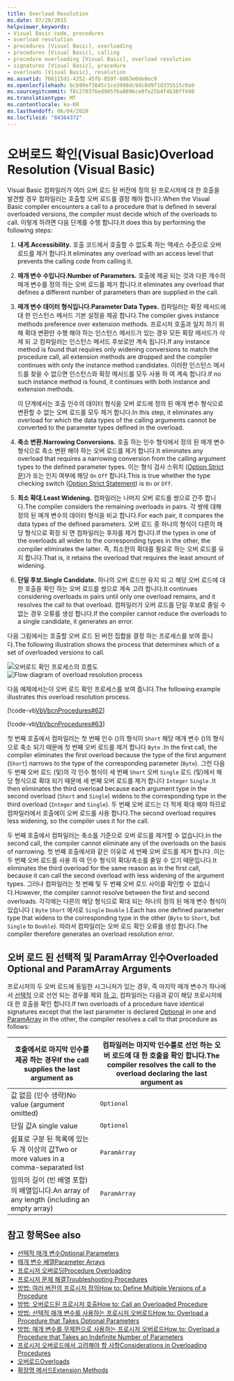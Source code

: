 ```yaml
---
title: Overload Resolution
ms.date: 07/20/2015
helpviewer_keywords:
- Visual Basic code, procedures
- overload resolution
- procedures [Visual Basic], overloading
- procedures [Visual Basic], calling
- procedure overloading [Visual Basic], overload resolution
- signatures [Visual Basic], procedure
- overloads [Visual Basic], resolution
ms.assetid: 766115d1-4352-45fb-859f-6063e0de0ec0
ms.openlocfilehash: bcb99ef3845c1ce3998dc9dc8d9f1d335515c0a9
ms.sourcegitcommit: f8c270376ed905f6a8896ce0fe25b4f4b38ff498
ms.translationtype: MT
ms.contentlocale: ko-KR
ms.lasthandoff: 06/04/2020
ms.locfileid: "84364372"
---
```

# <a name="overload-resolution-visual-basic"></a><span data-ttu-id="8ba4a-102">오버로드 확인(Visual Basic)</span><span class="sxs-lookup"><span data-stu-id="8ba4a-102">Overload Resolution (Visual Basic)</span></span>
<span data-ttu-id="8ba4a-103">Visual Basic 컴파일러가 여러 오버 로드 된 버전에 정의 된 프로시저에 대 한 호출을 발견할 경우 컴파일러는 호출할 오버 로드를 결정 해야 합니다.</span><span class="sxs-lookup"><span data-stu-id="8ba4a-103">When the Visual Basic compiler encounters a call to a procedure that is defined in several overloaded versions, the compiler must decide which of the overloads to call.</span></span> <span data-ttu-id="8ba4a-104">이렇게 하려면 다음 단계를 수행 합니다.</span><span class="sxs-lookup"><span data-stu-id="8ba4a-104">It does this by performing the following steps:</span></span>  
  
1. <span data-ttu-id="8ba4a-105">**내게.**</span><span class="sxs-lookup"><span data-stu-id="8ba4a-105">**Accessibility.**</span></span> <span data-ttu-id="8ba4a-106">호출 코드에서 호출할 수 없도록 하는 액세스 수준으로 오버 로드를 제거 합니다.</span><span class="sxs-lookup"><span data-stu-id="8ba4a-106">It eliminates any overload with an access level that prevents the calling code from calling it.</span></span>  
  
2. <span data-ttu-id="8ba4a-107">**매개 변수 수입니다.**</span><span class="sxs-lookup"><span data-stu-id="8ba4a-107">**Number of Parameters.**</span></span> <span data-ttu-id="8ba4a-108">호출에 제공 되는 것과 다른 개수의 매개 변수를 정의 하는 오버 로드를 제거 합니다.</span><span class="sxs-lookup"><span data-stu-id="8ba4a-108">It eliminates any overload that defines a different number of parameters than are supplied in the call.</span></span>  
  
3. <span data-ttu-id="8ba4a-109">**매개 변수 데이터 형식입니다.**</span><span class="sxs-lookup"><span data-stu-id="8ba4a-109">**Parameter Data Types.**</span></span> <span data-ttu-id="8ba4a-110">컴파일러는 확장 메서드에 대 한 인스턴스 메서드 기본 설정을 제공 합니다.</span><span class="sxs-lookup"><span data-stu-id="8ba4a-110">The compiler gives instance methods preference over extension methods.</span></span> <span data-ttu-id="8ba4a-111">프로시저 호출과 일치 하기 위해 확대 변환만 수행 해야 하는 인스턴스 메서드가 있는 경우 모든 확장 메서드가 삭제 되 고 컴파일러는 인스턴스 메서드 후보로만 계속 됩니다.</span><span class="sxs-lookup"><span data-stu-id="8ba4a-111">If any instance method is found that requires only widening conversions to match the procedure call, all extension methods are dropped and the compiler continues with only the instance method candidates.</span></span> <span data-ttu-id="8ba4a-112">이러한 인스턴스 메서드를 찾을 수 없으면 인스턴스와 확장 메서드를 모두 사용 하 여 계속 합니다.</span><span class="sxs-lookup"><span data-stu-id="8ba4a-112">If no such instance method is found, it continues with both instance and extension methods.</span></span>  
  
     <span data-ttu-id="8ba4a-113">이 단계에서는 호출 인수의 데이터 형식을 오버 로드에 정의 된 매개 변수 형식으로 변환할 수 없는 오버 로드를 모두 제거 합니다.</span><span class="sxs-lookup"><span data-stu-id="8ba4a-113">In this step, it eliminates any overload for which the data types of the calling arguments cannot be converted to the parameter types defined in the overload.</span></span>  
  
4. <span data-ttu-id="8ba4a-114">**축소 변환.**</span><span class="sxs-lookup"><span data-stu-id="8ba4a-114">**Narrowing Conversions.**</span></span> <span data-ttu-id="8ba4a-115">호출 하는 인수 형식에서 정의 된 매개 변수 형식으로 축소 변환 해야 하는 오버 로드를 제거 합니다.</span><span class="sxs-lookup"><span data-stu-id="8ba4a-115">It eliminates any overload that requires a narrowing conversion from the calling argument types to the defined parameter types.</span></span> <span data-ttu-id="8ba4a-116">이는 형식 검사 스위치 ([Option Strict 문](../../../language-reference/statements/option-strict-statement.md))가 또는 인지 여부에 해당 `On` `Off` 합니다.</span><span class="sxs-lookup"><span data-stu-id="8ba4a-116">This is true whether the type checking switch ([Option Strict Statement](../../../language-reference/statements/option-strict-statement.md)) is `On` or `Off`.</span></span>  
  
5. <span data-ttu-id="8ba4a-117">**최소 확대.**</span><span class="sxs-lookup"><span data-stu-id="8ba4a-117">**Least Widening.**</span></span> <span data-ttu-id="8ba4a-118">컴파일러는 나머지 오버 로드를 쌍으로 간주 합니다.</span><span class="sxs-lookup"><span data-stu-id="8ba4a-118">The compiler considers the remaining overloads in pairs.</span></span> <span data-ttu-id="8ba4a-119">각 쌍에 대해 정의 된 매개 변수의 데이터 형식을 비교 합니다.</span><span class="sxs-lookup"><span data-stu-id="8ba4a-119">For each pair, it compares the data types of the defined parameters.</span></span> <span data-ttu-id="8ba4a-120">오버 로드 중 하나의 형식이 다른의 해당 형식으로 확장 되 면 컴파일러는 후자를 제거 합니다.</span><span class="sxs-lookup"><span data-stu-id="8ba4a-120">If the types in one of the overloads all widen to the corresponding types in the other, the compiler eliminates the latter.</span></span> <span data-ttu-id="8ba4a-121">즉, 최소한의 확대를 필요로 하는 오버 로드를 유지 합니다.</span><span class="sxs-lookup"><span data-stu-id="8ba4a-121">That is, it retains the overload that requires the least amount of widening.</span></span>  
  
6. <span data-ttu-id="8ba4a-122">**단일 후보.**</span><span class="sxs-lookup"><span data-stu-id="8ba4a-122">**Single Candidate.**</span></span> <span data-ttu-id="8ba4a-123">하나의 오버 로드만 유지 되 고 해당 오버 로드에 대 한 호출을 확인 하는 오버 로드를 쌍으로 계속 고려 합니다.</span><span class="sxs-lookup"><span data-stu-id="8ba4a-123">It continues considering overloads in pairs until only one overload remains, and it resolves the call to that overload.</span></span> <span data-ttu-id="8ba4a-124">컴파일러가 오버 로드를 단일 후보로 줄일 수 없는 경우 오류를 생성 합니다.</span><span class="sxs-lookup"><span data-stu-id="8ba4a-124">If the compiler cannot reduce the overloads to a single candidate, it generates an error.</span></span>  
  
 <span data-ttu-id="8ba4a-125">다음 그림에서는 호출할 오버 로드 된 버전 집합을 결정 하는 프로세스를 보여 줍니다.</span><span class="sxs-lookup"><span data-stu-id="8ba4a-125">The following illustration shows the process that determines which of a set of overloaded versions to call.</span></span>  
  
 <span data-ttu-id="8ba4a-126">![오버로드 확인 프로세스의 흐름도](./media/overload-resolution/determine-overloaded-version.gif "오버 로드 된 버전 간 확인")</span><span class="sxs-lookup"><span data-stu-id="8ba4a-126">![Flow diagram of overload resolution process](./media/overload-resolution/determine-overloaded-version.gif "Resolving among overloaded versions")</span></span>
  
 <span data-ttu-id="8ba4a-127">다음 예제에서는이 오버 로드 확인 프로세스를 보여 줍니다.</span><span class="sxs-lookup"><span data-stu-id="8ba4a-127">The following example illustrates this overload resolution process.</span></span>  
  
 [!code-vb[VbVbcnProcedures#62](~/samples/snippets/visualbasic/VS_Snippets_VBCSharp/VbVbcnProcedures/VB/Class1.vb#62)]  
  
 [!code-vb[VbVbcnProcedures#63](~/samples/snippets/visualbasic/VS_Snippets_VBCSharp/VbVbcnProcedures/VB/Class1.vb#63)]  
  
 <span data-ttu-id="8ba4a-128">첫 번째 호출에서 컴파일러는 첫 번째 인수 ()의 형식이 `Short` 해당 매개 변수 ()의 형식으로 축소 되기 때문에 첫 번째 오버 로드를 제거 합니다 `Byte` .</span><span class="sxs-lookup"><span data-stu-id="8ba4a-128">In the first call, the compiler eliminates the first overload because the type of the first argument (`Short`) narrows to the type of the corresponding parameter (`Byte`).</span></span> <span data-ttu-id="8ba4a-129">그런 다음 두 번째 오버 로드 (및)의 각 인수 형식이 세 번째 `Short` 오버 `Single` 로드 (및)에서 해당 형식으로 확대 되기 때문에 세 번째 오버 로드를 제거 합니다 `Integer` `Single` .</span><span class="sxs-lookup"><span data-stu-id="8ba4a-129">It then eliminates the third overload because each argument type in the second overload (`Short` and `Single`) widens to the corresponding type in the third overload (`Integer` and `Single`).</span></span> <span data-ttu-id="8ba4a-130">두 번째 오버 로드는 더 적게 확대 해야 하므로 컴파일러에서 호출에이 오버 로드를 사용 합니다.</span><span class="sxs-lookup"><span data-stu-id="8ba4a-130">The second overload requires less widening, so the compiler uses it for the call.</span></span>  
  
 <span data-ttu-id="8ba4a-131">두 번째 호출에서 컴파일러는 축소를 기준으로 오버 로드를 제거할 수 없습니다.</span><span class="sxs-lookup"><span data-stu-id="8ba4a-131">In the second call, the compiler cannot eliminate any of the overloads on the basis of narrowing.</span></span> <span data-ttu-id="8ba4a-132">첫 번째 호출에서와 같은 이유로 세 번째 오버 로드를 제거 합니다 .이는 두 번째 오버 로드를 사용 하 여 인수 형식의 확대/축소를 줄일 수 있기 때문입니다.</span><span class="sxs-lookup"><span data-stu-id="8ba4a-132">It eliminates the third overload for the same reason as in the first call, because it can call the second overload with less widening of the argument types.</span></span> <span data-ttu-id="8ba4a-133">그러나 컴파일러는 첫 번째 및 두 번째 오버 로드 사이를 확인할 수 없습니다.</span><span class="sxs-lookup"><span data-stu-id="8ba4a-133">However, the compiler cannot resolve between the first and second overloads.</span></span> <span data-ttu-id="8ba4a-134">각각에는 다른의 해당 형식으로 확대 되는 하나의 정의 된 매개 변수 형식이 있습니다 ( `Byte` `Short` 에서로 `Single` `Double` ).</span><span class="sxs-lookup"><span data-stu-id="8ba4a-134">Each has one defined parameter type that widens to the corresponding type in the other (`Byte` to `Short`, but `Single` to `Double`).</span></span> <span data-ttu-id="8ba4a-135">따라서 컴파일러는 오버 로드 확인 오류를 생성 합니다.</span><span class="sxs-lookup"><span data-stu-id="8ba4a-135">The compiler therefore generates an overload resolution error.</span></span>  
  
## <a name="overloaded-optional-and-paramarray-arguments"></a><span data-ttu-id="8ba4a-136">오버 로드 된 선택적 및 ParamArray 인수</span><span class="sxs-lookup"><span data-stu-id="8ba4a-136">Overloaded Optional and ParamArray Arguments</span></span>  
 <span data-ttu-id="8ba4a-137">프로시저의 두 오버 로드에 동일한 시그니처가 있는 경우, 즉 마지막 매개 변수가 하나에서 [선택적](../../../language-reference/modifiers/optional.md) 으로 선언 되는 경우를 제외 [하 고,](../../../language-reference/modifiers/paramarray.md) 컴파일러는 다음과 같이 해당 프로시저에 대 한 호출을 확인 합니다.</span><span class="sxs-lookup"><span data-stu-id="8ba4a-137">If two overloads of a procedure have identical signatures except that the last parameter is declared [Optional](../../../language-reference/modifiers/optional.md) in one and [ParamArray](../../../language-reference/modifiers/paramarray.md) in the other, the compiler resolves a call to that procedure as follows:</span></span>  
  
|<span data-ttu-id="8ba4a-138">호출에서로 마지막 인수를 제공 하는 경우</span><span class="sxs-lookup"><span data-stu-id="8ba4a-138">If the call supplies the last argument as</span></span>|<span data-ttu-id="8ba4a-139">컴파일러는 마지막 인수를로 선언 하는 오버 로드에 대 한 호출을 확인 합니다.</span><span class="sxs-lookup"><span data-stu-id="8ba4a-139">The compiler resolves the call to the overload declaring the last argument as</span></span>|  
|---|---|  
|<span data-ttu-id="8ba4a-140">값 없음 (인수 생략)</span><span class="sxs-lookup"><span data-stu-id="8ba4a-140">No value (argument omitted)</span></span>|`Optional`|  
|<span data-ttu-id="8ba4a-141">단일 값</span><span class="sxs-lookup"><span data-stu-id="8ba4a-141">A single value</span></span>|`Optional`|  
|<span data-ttu-id="8ba4a-142">쉼표로 구분 된 목록에 있는 두 개 이상의 값</span><span class="sxs-lookup"><span data-stu-id="8ba4a-142">Two or more values in a comma-separated list</span></span>|`ParamArray`|  
|<span data-ttu-id="8ba4a-143">임의의 길이 (빈 배열 포함)의 배열입니다.</span><span class="sxs-lookup"><span data-stu-id="8ba4a-143">An array of any length (including an empty array)</span></span>|`ParamArray`|  
  
## <a name="see-also"></a><span data-ttu-id="8ba4a-144">참고 항목</span><span class="sxs-lookup"><span data-stu-id="8ba4a-144">See also</span></span>

- [<span data-ttu-id="8ba4a-145">선택적 매개 변수</span><span class="sxs-lookup"><span data-stu-id="8ba4a-145">Optional Parameters</span></span>](./optional-parameters.md)
- [<span data-ttu-id="8ba4a-146">매개 변수 배열</span><span class="sxs-lookup"><span data-stu-id="8ba4a-146">Parameter Arrays</span></span>](./parameter-arrays.md)
- [<span data-ttu-id="8ba4a-147">프로시저 오버로딩</span><span class="sxs-lookup"><span data-stu-id="8ba4a-147">Procedure Overloading</span></span>](./procedure-overloading.md)
- [<span data-ttu-id="8ba4a-148">프로시저 문제 해결</span><span class="sxs-lookup"><span data-stu-id="8ba4a-148">Troubleshooting Procedures</span></span>](./troubleshooting-procedures.md)
- [<span data-ttu-id="8ba4a-149">방법: 여러 버전의 프로시저 정의</span><span class="sxs-lookup"><span data-stu-id="8ba4a-149">How to: Define Multiple Versions of a Procedure</span></span>](./how-to-define-multiple-versions-of-a-procedure.md)
- [<span data-ttu-id="8ba4a-150">방법: 오버로드된 프로시저 호출</span><span class="sxs-lookup"><span data-stu-id="8ba4a-150">How to: Call an Overloaded Procedure</span></span>](./how-to-call-an-overloaded-procedure.md)
- [<span data-ttu-id="8ba4a-151">방법: 선택적 매개 변수를 사용하는 프로시저 오버로드</span><span class="sxs-lookup"><span data-stu-id="8ba4a-151">How to: Overload a Procedure that Takes Optional Parameters</span></span>](./how-to-overload-a-procedure-that-takes-optional-parameters.md)
- [<span data-ttu-id="8ba4a-152">방법: 매개 변수를 무제한으로 사용하는 프로시저 오버로드</span><span class="sxs-lookup"><span data-stu-id="8ba4a-152">How to: Overload a Procedure that Takes an Indefinite Number of Parameters</span></span>](./how-to-overload-a-procedure-that-takes-an-indefinite-number-of-parameters.md)
- [<span data-ttu-id="8ba4a-153">프로시저 오버로드에서 고려해야 할 사항</span><span class="sxs-lookup"><span data-stu-id="8ba4a-153">Considerations in Overloading Procedures</span></span>](./considerations-in-overloading-procedures.md)
- [<span data-ttu-id="8ba4a-154">오버로드</span><span class="sxs-lookup"><span data-stu-id="8ba4a-154">Overloads</span></span>](../../../language-reference/modifiers/overloads.md)
- [<span data-ttu-id="8ba4a-155">확장명 메서드</span><span class="sxs-lookup"><span data-stu-id="8ba4a-155">Extension Methods</span></span>](./extension-methods.md)
